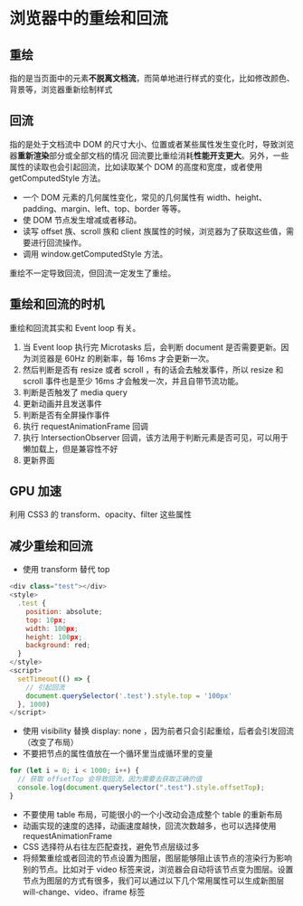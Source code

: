 # 浏览器中的重绘和回流

## 重绘

指的是当页面中的元素**不脱离文档流**，而简单地进行样式的变化，比如修改颜色、背景等，浏览器重新绘制样式

## 回流

指的是处于文档流中 DOM 的尺寸大小、位置或者某些属性发生变化时，导致浏览器**重新渲染**部分或全部文档的情况
回流要比重绘消耗**性能开支更大**。另外，一些属性的读取也会引起回流，比如读取某个 DOM 的高度和宽度，或者使用 getComputedStyle 方法。

- 一个 DOM 元素的几何属性变化，常见的几何属性有 width、height、padding、margin、left、top、border 等等。
- 使 DOM 节点发生增减或者移动。
- 读写 offset 族、scroll 族和 client 族属性的时候，浏览器为了获取这些值，需要进行回流操作。
- 调用 window.getComputedStyle 方法。

重绘不一定导致回流，但回流一定发生了重绘。

## 重绘和回流的时机

重绘和回流其实和 Event loop 有关。

1. 当 Event loop 执行完 Microtasks 后，会判断 document 是否需要更新。因为浏览器是 60Hz 的刷新率，每 16ms 才会更新一次。
2. 然后判断是否有 resize 或者 scroll ，有的话会去触发事件，所以 resize 和 scroll 事件也是至少 16ms 才会触发一次，并且自带节流功能。
3. 判断是否触发了 media query
4. 更新动画并且发送事件
5. 判断是否有全屏操作事件
6. 执行 requestAnimationFrame 回调
7. 执行 IntersectionObserver 回调，该方法用于判断元素是否可见，可以用于懒加载上，但是兼容性不好
8. 更新界面

## GPU 加速

利用 CSS3 的 transform、opacity、filter 这些属性

## 减少重绘和回流

- 使用 transform 替代 top

```js
<div class="test"></div>
<style>
  .test {
    position: absolute;
    top: 10px;
    width: 100px;
    height: 100px;
    background: red;
  }
</style>
<script>
  setTimeout(() => {
    // 引起回流
    document.querySelector('.test').style.top = '100px'
  }, 1000)
</script>
```

- 使用 visibility 替换 display: none ，因为前者只会引起重绘，后者会引发回流（改变了布局）
- 不要把节点的属性值放在一个循环里当成循环里的变量

```js
for (let i = 0; i < 1000; i++) {
  // 获取 offsetTop 会导致回流，因为需要去获取正确的值
  console.log(document.querySelector(".test").style.offsetTop);
}
```

- 不要使用 table 布局，可能很小的一个小改动会造成整个 table 的重新布局
- 动画实现的速度的选择，动画速度越快，回流次数越多，也可以选择使用 requestAnimationFrame
- CSS 选择符从右往左匹配查找，避免节点层级过多
- 将频繁重绘或者回流的节点设置为图层，图层能够阻止该节点的渲染行为影响别的节点。比如对于 video 标签来说，浏览器会自动将该节点变为图层。设置节点为图层的方式有很多，我们可以通过以下几个常用属性可以生成新图层 will-change、video、iframe 标签
